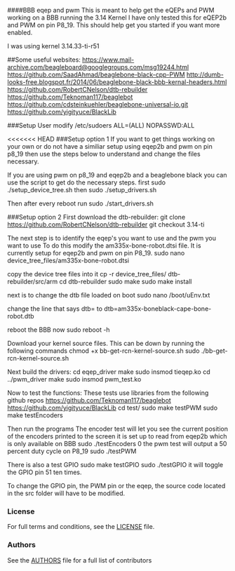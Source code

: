 ####BBB eqep and pwm
This is meant to help get the eQEPs and PWM working on a BBB running the 3.14 Kernel
I have only tested this for eQEP2b and PWM on pin P8_19. This should help get you started if you want more enabled.

I was using kernel 3.14.33-ti-r51

##Some useful websites:
https://www.mail-archive.com/beagleboard@googlegroups.com/msg19244.html 
https://github.com/SaadAhmad/beaglebone-black-cpp-PWM
http://dumb-looks-free.blogspot.fr/2014/06/beaglebone-black-bbb-kernal-headers.html
https://github.com/RobertCNelson/dtb-rebuilder
https://github.com/Teknoman117/beaglebot
https://github.com/cdsteinkuehler/beaglebone-universal-io.git
https://github.com/yigityuce/BlackLib

###Setup User
modify /etc/sudoers
  <username> ALL=(ALL) NOPASSWD:ALL

<<<<<<< HEAD
###Setup option 1
If you want to get things working on your own or do not have a similiar setup using eqep2b and pwm on pin p8_19 then use the steps below to understand and change the files necessary.

If you are using pwm on p8_19 and eqep2b and a beaglebone black you can use the script to get do the necessary steps.
first
  sudo ./setup_device_tree.sh
then
  sudo ./setup_drivers.sh

Then after every reboot run
  sudo ./start_drivers.sh

###Setup option 2
First download the dtb-rebuilder:
  git clone https://github.com/RobertCNelson/dtb-rebuilder
  git checkout 3.14-ti

The next step is to identify the eqep's you want to use and the pwm you want to use
To do this modify the am335x-bone-robot.dtsi file. It is currently setup for eqep2b and pwm on pin P8_19. 
  sudo nano device_tree_files/am335x-bone-robot.dtsi

copy the device tree files into it
  cp -r device_tree_files/ dtb-rebuilder/src/arm
  cd dtb-rebuilder
  sudo make
  sudo make install

next is to change the dtb file loaded on boot
  sudo nano /boot/uEnv.txt

change the line that says 
  dtb=
to
  dtb=am335x-boneblack-cape-bone-robot.dtb

reboot the BBB now
  sudo reboot -h

Download your kernel source files.
This can be down by running the following commands
  chmod +x bb-get-rcn-kernel-source.sh
  sudo ./bb-get-rcn-kernel-source.sh

Next build the drivers:
  cd eqep_driver
  make
  sudo insmod tieqep.ko
  cd ../pwm_driver
  make
  sudo insmod pwm_test.ko

Now to test the functions:
These tests use libraries from the following github repos
https://github.com/Teknoman117/beaglebot
https://github.com/yigityuce/BlackLib
  cd test/
  sudo make testPWM
  sudo make testEncoders

Then run the programs
The encoder test will let you see the current position of the encoders printed to the screen
it is set up to read from eqep2b which is only available on BBB
  sudo ./testEncoders 0 <location of eqep>
the pwm test will output a 50 percent duty cycle on P8_19
  sudo ./testPWM

There is also a test GPIO
  sudo make testGPIO
  sudo ./testGPIO
it will toggle the GPIO pin 51 ten times.

To change the GPIO pin, the PWM pin or the eqep, the source code located in the src folder will have to be modified.

### License
For full terms and conditions, see the [LICENSE](LICENSE) file.

### Authors
See the [AUTHORS](AUTHORS.md) file for a full list of contributors

  

